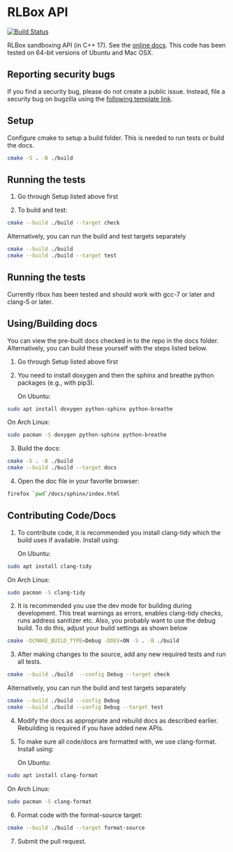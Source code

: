 # RLBox API

[![Build Status](https://travis-ci.com/PLSysSec/rlbox_sandboxing_api.svg?branch=master)](https://travis-ci.com/PLSysSec/rlbox_sandboxing_api)

RLBox sandboxing API (in C++ 17). See the [online docs](https://docs.rlbox.dev). This code has been tested on 64-bit versions of Ubuntu and Mac OSX.

## Reporting security bugs

If you find a security bug, please do not create a public issue. Instead, file a security bug on bugzilla using the [following template link](https://bugzilla.mozilla.org/enter_bug.cgi?cc=tom%40mozilla.com&cc=nfroyd%40mozilla.com&cc=deian%40cs.ucsd.edu&cc=shravanrn%40gmail.com&component=Security%3A%20Process%20Sandboxing&defined_groups=1&groups=core-security&product=Core&bug_type=defect).

## Setup

Configure cmake to setup a build folder. This is needed to run tests or build
the docs.

```bash
cmake -S . -B ./build
```

## Running the tests

1. Go through Setup listed above first

2. To build and test:

```bash
cmake --build ./build --target check
```

Alternatively, you can run the build and test targets separately

```bash
cmake --build ./build
cmake --build ./build --target test
```

## Running the tests

Currently rlbox has been tested and should work with gcc-7 or later and clang-5 or later.

## Using/Building docs

You can view the pre-built docs checked in to the repo in the docs folder.
Alternatively, you can build these yourself with the steps listed below.

1. Go through Setup listed above first

2. You need to install doxygen and then the sphinx and breathe python packages
   (e.g., with pip3).

   On Ubuntu:
```bash
sudo apt install doxygen python-sphinx python-breathe
```

   On Arch Linux:
```bash
sudo pacman -S doxygen python-sphinx python-breathe
```

3. Build the docs:

```bash
cmake -S . -B ./build
cmake --build ./build --target docs
```

4. Open the doc file in your favorite browser:

```bash
firefox `pwd`/docs/sphinx/index.html
```

## Contributing Code/Docs

1. To contribute code, it is recommended you install clang-tidy which the build
uses if available. Install using:

   On Ubuntu:
```bash
sudo apt install clang-tidy
```
   On Arch Linux:
```bash
sudo pacman -S clang-tidy
```

2. It is recommended you use the dev mode for building during development. This
treat warnings as errors, enables clang-tidy checks, runs address sanitizer etc.
Also, you probably want to use the debug build. To do this, adjust your build
settings as shown below

```bash
cmake -DCMAKE_BUILD_TYPE=Debug -DDEV=ON -S . -B ./build
```

3. After making changes to the source, add any new required tests and run all
tests.

```bash
cmake --build ./build  --config Debug --target check
```

Alternatively, you can run the build and test targets separately

```bash
cmake --build ./build --config Debug
cmake --build ./build --config Debug --target test
```

4. Modify the docs as appropriate and rebuild docs as described earlier.
Rebuilding is required if you have added new APIs.

5. To make sure all code/docs are formatted with, we use clang-format.
Install using:

   On Ubuntu:
```bash
sudo apt install clang-format
```
   On Arch Linux:
```bash
sudo pacman -S clang-format
```

6. Format code with the format-source target:
```bash
cmake --build ./build --target format-source
```

7. Submit the pull request.
